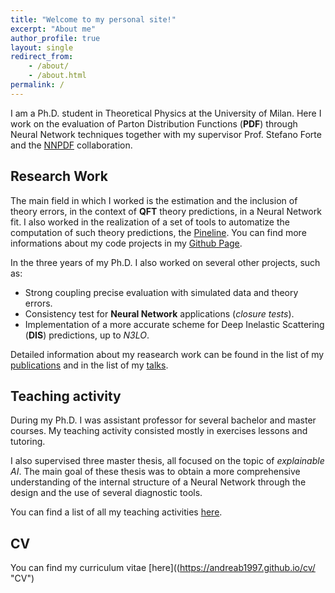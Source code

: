 ```yaml
---
title: "Welcome to my personal site!"
excerpt: "About me"
author_profile: true
layout: single
redirect_from: 
    - /about/
    - /about.html
permalink: /
---
```


I am a Ph.D. student in Theoretical Physics at the University of Milan. Here I work on the evaluation of Parton Distribution Functions (**PDF**) through
Neural Network techniques together with my supervisor Prof. Stefano Forte and the [NNPDF](https://nnpdf.mi.infn.it/) collaboration. 

Research Work
-------------

The main field in which I worked is the estimation and the inclusion of theory errors, in the context of **QFT** theory predictions, in a Neural Network fit. I also worked in the realization of a set of tools to automatize the computation of such theory predictions, the [Pineline](https://nnpdf.github.io/pineline). You can find more informations about my code projects in my [Github Page](https://github.com/andreab1997 "Github page").

In the three years of my Ph.D. I also worked on several other projects, such as:
* Strong coupling precise evaluation with simulated data and theory errors.
* Consistency test for **Neural Network** applications (*closure tests*).
* Implementation of a more accurate scheme for Deep Inelastic Scattering (**DIS**) predictions, up to *N3LO*.


Detailed information about my reasearch work can be found in the list of my [publications](https://andreab1997.github.io/publications/ "publications") and in the list of my [talks](https://andreab1997.github.io/talks/ "talks").

Teaching activity
-----------------

During my Ph.D. I was assistant professor for several bachelor and master courses. My teaching activity consisted mostly in exercises lessons and tutoring.

I also supervised three master thesis, all focused on the topic of
*explainable AI*. The main goal of these thesis was to obtain a more 
comprehensive understanding of the internal structure of a Neural Network through the design and the use of several diagnostic tools.  

You can find a list of all my teaching activities [here](https://andreab1997.github.io/teaching/ "teaching activity").  


CV
---

You can find my curriculum vitae [here]((https://andreab1997.github.io/cv/ "CV")
